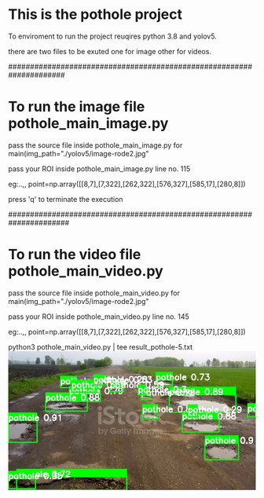 # This is the pothole project 
To enviroment to run the project reuqires python 3.8 and yolov5.

there are two files to be exuted one for image other for videos.

#####################################################################
# To run the image file pothole_main_image.py

pass the source file inside pothole_main_image.py for main(img_path="./yolov5/image-rode2.jpg"

pass your ROI inside pothole_main_image.py line no. 115

eg:..,, point=np.array([[8,7],[7,322],[262,322],[576,327],[585,17],[280,8]])

press 'q' to terminate the execution 

######################################################################
# To run the video file pothole_main_video.py

pass the source file inside pothole_main_video.py for main(img_path="./yolov5/image-rode2.jpg"

pass your ROI inside pothole_main_video.py line no. 145

eg:..,, point=np.array([[8,7],[7,322],[262,322],[576,327],[585,17],[280,8]])


python3 pothole_main_video.py | tee result_pothole-5.txt
![](final_output.jpg)
